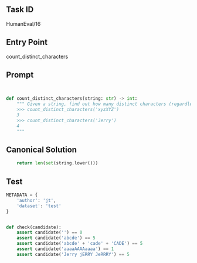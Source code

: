 ## Task ID

HumanEval/16

## Entry Point

count_distinct_characters

## Prompt

```python


def count_distinct_characters(string: str) -> int:
    """ Given a string, find out how many distinct characters (regardless of case) does it consist of
    >>> count_distinct_characters('xyzXYZ')
    3
    >>> count_distinct_characters('Jerry')
    4
    """

```

## Canonical Solution

```python
    return len(set(string.lower()))

```

## Test

```python
METADATA = {
    'author': 'jt',
    'dataset': 'test'
}


def check(candidate):
    assert candidate('') == 0
    assert candidate('abcde') == 5
    assert candidate('abcde' + 'cade' + 'CADE') == 5
    assert candidate('aaaaAAAAaaaa') == 1
    assert candidate('Jerry jERRY JeRRRY') == 5

```
